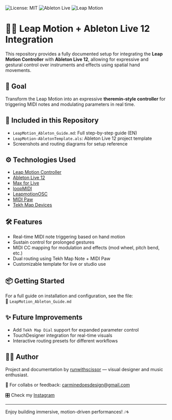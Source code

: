 ![License: MIT](https://img.shields.io/badge/License-MIT-yellow.svg)
![Ableton Live](https://img.shields.io/badge/Ableton-Live%2012-orange?logo=ableton)
![Leap Motion](https://img.shields.io/badge/Leap%20Motion-Gemini%20v5-blue)

# 🖐🏻 Leap Motion + Ableton Live 12 Integration

This repository provides a fully documented setup for integrating the **Leap Motion Controller** with **Ableton Live 12**, allowing for expressive and gestural control over instruments and effects using spatial hand movements.

## 🎯 Goal
Transform the Leap Motion into an expressive **theremin-style controller** for triggering MIDI notes and modulating parameters in real time.

## 🧩 Included in this Repository
- `LeapMotion_Ableton_Guide.md`: Full step-by-step guide (EN)
- `LeapMotion-AbletonTemplate.als`: Ableton Live 12 project template
- Screenshots and routing diagrams for setup reference

## ⚙️ Technologies Used
- [Leap Motion Controller](https://www.ultraleap.com)
- [Ableton Live 12](https://www.ableton.com/en/)
- [Max for Live](https://maxforlive.com/)
- [loopMIDI](https://www.tobias-erichsen.de/software/loopmidi.html)
- [LeapmotionOSC](https://github.com/robbykraft/LeapmotionOSC)
- [MIDI Paw](https://midipaw.com/)
- [Tekh Map Devices](https://thetapelessworld.com/post/93980893969/tekhmap)

## 🛠 Features
- Real-time MIDI note triggering based on hand motion
- Sustain control for prolonged gestures
- MIDI CC mapping for modulation and effects (mod wheel, pitch bend, etc.)
- Dual routing using Tekh Map Note + MIDI Paw
- Customizable template for live or studio use

## 📦 Getting Started
For a full guide on installation and configuration, see the file:  
📄 `LeapMotion_Ableton_Guide.md`

## ✨ Future Improvements
- Add `Tekh Map Dial` support for expanded parameter control
- TouchDesigner integration for real-time visuals
- Interactive routing presets for different workflows

## ✍🏻 Author
Project and documentation by [runwithscissor](https://github.com/runwithscissor) — visual designer and music enthusiast.

📩 For collabs or feedback: carminedoesdesign@gmail.com

🎛️ Check my [Instagram](https://www.instagram.com/runwithscissor)

---

Enjoy building immersive, motion-driven performances! 🎶🌀
